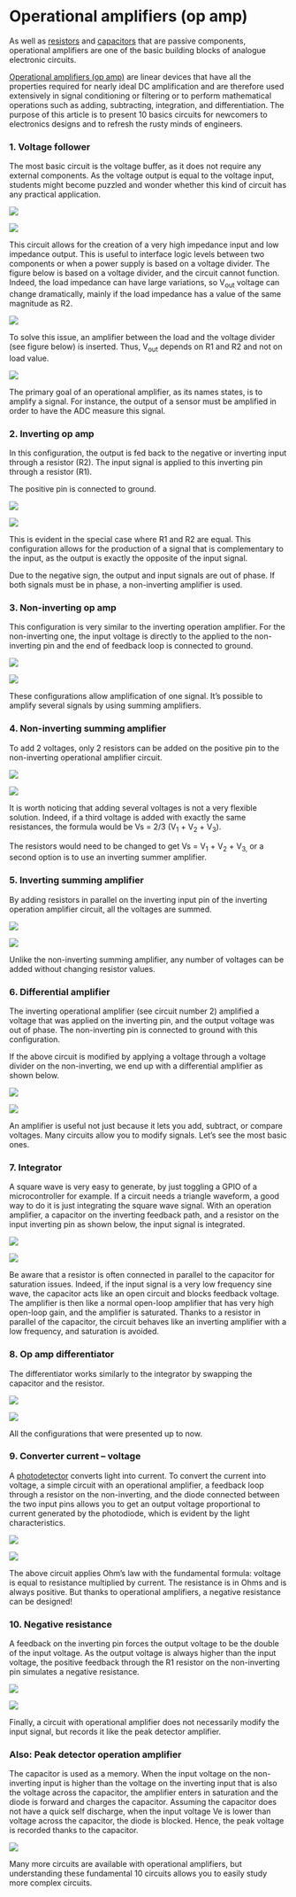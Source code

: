 # Operational amplifiers (op amp)

As well as [resistors](https://www.arrow.com/categories/resistors) and [capacitors](https://www.arrow.com/categories/capacitors) that are passive components, operational amplifiers are one of the basic building blocks of analogue electronic circuits.

[Operational amplifiers (op amp)](https://www.arrow.com/en/categories/amplifiers/amplifiers-and-comparators/op-amps) are linear devices that have all the properties required for nearly ideal DC amplification and are therefore used extensively in signal conditioning or filtering or to perform mathematical operations such as adding, subtracting, integration, and differentiation. The purpose of this article is to present 10 basics circuits for newcomers to electronics designs and to refresh the rusty minds of engineers.

### 1. Voltage follower

The most basic circuit is the voltage buffer, as it does not require any external components. As the voltage output is equal to the voltage input, students might become puzzled and wonder whether this kind of circuit has any practical application.

![](https://static4.arrow.com/-/media/arrow/images/miscellaneous/1/1116-op-amp-fun-image-1.jpg?la=it-it\&h=292\&w=400\&hash=88ED136A71E88D4F9E3FA5D0E8BFBE59)

![](https://static4.arrow.com/-/media/arrow/images/miscellaneous/1/1116-op-amp-fun-image-2.jpg?la=it-it\&hash=748E645A9552D6BAD17424A9A8E1EB23)

This circuit allows for the creation of a very high impedance input and low impedance output. This is useful to interface logic levels between two components or when a power supply is based on a voltage divider. The figure below is based on a voltage divider, and the circuit cannot function. Indeed, the load impedance can have large variations, so V<sub>out</sub> voltage can change dramatically, mainly if the load impedance has a value of the same magnitude as R2.

![](https://static4.arrow.com/-/media/arrow/images/miscellaneous/1/1116-op-amp-fun-image-3.jpg?la=it-it\&hash=E4FCF4EFAC51FCE4F0A24923A8AEDDA2)

To solve this issue, an amplifier between the load and the voltage divider (see figure below) is inserted. Thus, V<sub>out</sub> depends on R1 and R2 and not on load value.

![](https://static4.arrow.com/-/media/arrow/images/miscellaneous/1/1116-op-amp-fun-image-4.jpg?la=it-it\&hash=EC16206A26163A23148C9C6794B4AE66)

The primary goal of an operational amplifier, as its names states, is to amplify a signal. For instance, the output of a sensor must be amplified in order to have the ADC measure this signal.

### 2. Inverting op amp

In this configuration, the output is fed back to the negative or inverting input through a resistor (R2). The input signal is applied to this inverting pin through a resistor (R1).

The positive pin is connected to ground.

![](https://static4.arrow.com/-/media/arrow/images/miscellaneous/1/1116-op-amp-fun-image-5.jpg?la=it-it\&h=239\&w=400\&hash=1846D5A383330663DC8494C78EF2A336)

![](https://static4.arrow.com/-/media/arrow/images/miscellaneous/1/1116-op-amp-fun-image-6.jpg?la=it-it\&hash=01BC58B5C1028B3F112F7F6441C92350)

This is evident in the special case where R1 and R2 are equal. This configuration allows for the production of a signal that is complementary to the input, as the output is exactly the opposite of the input signal.

Due to the negative sign, the output and input signals are out of phase. If both signals must be in phase, a non-inverting amplifier is used.

### 3. Non-inverting op amp

This configuration is very similar to the inverting operation amplifier. For the non-inverting one, the input voltage is directly to the applied to the non-inverting pin and the end of feedback loop is connected to ground.

![](https://static4.arrow.com/-/media/arrow/images/miscellaneous/1/1116-op-amp-fun-image-7.jpg?la=it-it\&h=275\&w=400\&hash=36EF357CDF4DC3486037BB270E2A6609)

![](https://static4.arrow.com/-/media/arrow/images/miscellaneous/1/1116-op-amp-fun-image-8.jpg?la=it-it\&hash=F14DF8C5B8BA87DB49841C465F020E12)

These configurations allow amplification of one signal. It’s possible to amplify several signals by using summing amplifiers.

### 4. Non-inverting summing amplifier

To add 2 voltages, only 2 resistors can be added on the positive pin to the non-inverting operational amplifier circuit.

![](https://static4.arrow.com/-/media/arrow/images/miscellaneous/1/1116-op-amp-fun-image-9.jpg?la=it-it\&h=268\&w=400\&hash=9AF79F2E1171B7BB6D158B8C17D4EE6C)

![](https://static4.arrow.com/-/media/arrow/images/miscellaneous/1/1116-op-amp-fun-image-10.jpg?la=it-it\&hash=7A9D55B0B24712DB0EB67838543B6C74)

It is worth noticing that adding several voltages is not a very flexible solution. Indeed, if a third voltage is added with exactly the same resistances, the formula would be Vs = 2/3 (V<sub>1</sub> + V<sub>2</sub> + V<sub>3</sub>).

The resistors would need to be changed to get Vs = V<sub>1</sub> + V<sub>2</sub> + V<sub>3,</sub> or a second option is to use an inverting summer amplifier.

### 5. Inverting summing amplifier

By adding resistors in parallel on the inverting input pin of the inverting operation amplifier circuit, all the voltages are summed.

![](https://static4.arrow.com/-/media/arrow/images/miscellaneous/1/1116-op-amp-fun-image-11.jpg?la=it-it\&h=318\&w=400\&hash=FA2E138822CDD351AA6196B74A055315)

![](https://static4.arrow.com/-/media/arrow/images/miscellaneous/1/1116-op-amp-fun-image-12.jpg?la=it-it\&hash=EF37A2478C8B661A022EDD5CC04623E2)

Unlike the non-inverting summing amplifier, any number of voltages can be added without changing resistor values.

### 6. Differential amplifier

The inverting operational amplifier (see circuit number 2) amplified a voltage that was applied on the inverting pin, and the output voltage was out of phase. The non-inverting pin is connected to ground with this configuration.

If the above circuit is modified by applying a voltage through a voltage divider on the non-inverting, we end up with a differential amplifier as shown below.

![](https://static4.arrow.com/-/media/arrow/images/miscellaneous/1/1116-op-amp-fun-image-13.jpg?la=it-it\&h=316\&w=400\&hash=FC0CE6876547A56A618BE501A10B996F)

![](https://static4.arrow.com/-/media/arrow/images/miscellaneous/1/1116-op-amp-fun-image-14.jpg?la=it-it\&hash=8CD9F1A4104E2977D6C20009DB2745D9)

An amplifier is useful not just because it lets you add, subtract, or compare voltages. Many circuits allow you to modify signals. Let’s see the most basic ones.

### 7. Integrator

A square wave is very easy to generate, by just toggling a GPIO of a microcontroller for example. If a circuit needs a triangle waveform, a good way to do it is just integrating the square wave signal. With an operation amplifier, a capacitor on the inverting feedback path, and a resistor on the input inverting pin as shown below, the input signal is integrated.

![](https://static4.arrow.com/-/media/arrow/images/miscellaneous/1/1116-op-amp-fun-image-15.jpg?la=it-it\&h=255\&w=400\&hash=69AF0DD8B034B5445F72F41D502034C3)

![](https://static4.arrow.com/-/media/arrow/images/miscellaneous/1/1116-op-amp-fun-image-16.jpg?la=it-it\&hash=36A9D476E75A6E57338CABFCD24B9C38)

Be aware that a resistor is often connected in parallel to the capacitor for saturation issues. Indeed, if the input signal is a very low frequency sine wave, the capacitor acts like an open circuit and blocks feedback voltage. The amplifier is then like a normal open-loop amplifier that has very high open-loop gain, and the amplifier is saturated. Thanks to a resistor in parallel of the capacitor, the circuit behaves like an inverting amplifier with a low frequency, and saturation is avoided.

### 8. Op amp differentiator

The differentiator works similarly to the integrator by swapping the capacitor and the resistor.

![](https://static4.arrow.com/-/media/arrow/images/miscellaneous/1/1116-op-amp-fun-image-17.jpg?la=it-it\&h=266\&w=400\&hash=1E894C6580897668C0F3EF6C719D29B5)

![](https://static4.arrow.com/-/media/arrow/images/miscellaneous/1/1116-op-amp-fun-image-18.jpg?la=it-it\&hash=381DD41EF2E3628ABCA6ADD7D60D055E)

All the configurations that were presented up to now.

### 9. Converter current – voltage

A [photodetector](https://www.arrow.com/en/categories/optoelectronics/photoelement/photodetectors) converts light into current. To convert the current into voltage, a simple circuit with an operational amplifier, a feedback loop through a resistor on the non-inverting, and the diode connected between the two input pins allows you to get an output voltage proportional to current generated by the photodiode, which is evident by the light characteristics.

![](https://static4.arrow.com/-/media/arrow/images/miscellaneous/1/1116-op-amp-fun-image-19.jpg?la=it-it\&h=275\&w=400\&hash=E2C2DE3F9C3E298D4B76F0EC481797EC)

![](https://static4.arrow.com/-/media/arrow/images/miscellaneous/1/1116-op-amp-fun-image-20.jpg?la=it-it\&hash=84B6AB8AA7BFEC218CE918CEF5B29AB1)

The above circuit applies Ohm’s law with the fundamental formula: voltage is equal to resistance multiplied by current. The resistance is in Ohms and is always positive. But thanks to operational amplifiers, a negative resistance can be designed!

### 10. Negative resistance

A feedback on the inverting pin forces the output voltage to be the double of the input voltage. As the output voltage is always higher than the input voltage, the positive feedback through the R1 resistor on the non-inverting pin simulates a negative resistance.

![](https://static4.arrow.com/-/media/arrow/images/miscellaneous/1/1116-op-amp-fun-image-21.jpg?la=it-it\&h=327\&w=400\&hash=D85D53A86109EB11898C6ED0DDFD03BB)

![](https://static4.arrow.com/-/media/arrow/images/miscellaneous/1/1116-op-amp-fun-image-22.jpg?la=it-it\&hash=BA443AB43FDC92B573922FA4123BB691)

Finally, a circuit with operational amplifier does not necessarily modify the input signal, but records it like the peak detector amplifier.

### Also: Peak detector operation amplifier

The capacitor is used as a memory. When the input voltage on the non-inverting input is higher than the voltage on the inverting input that is also the voltage across the capacitor, the amplifier enters in saturation and the diode is forward and charges the capacitor. Assuming the capacitor does not have a quick self discharge, when the input voltage Ve is lower than voltage across the capacitor, the diode is blocked. Hence, the peak voltage is recorded thanks to the capacitor.

![](https://static4.arrow.com/-/media/arrow/images/miscellaneous/1/1116-op-amp-fun-image-23.jpg?la=it-it\&h=229\&w=400\&hash=2F6480A108931285AD186608AC9E58D0)

Many more circuits are available with operational amplifiers, but understanding these fundamental 10 circuits allows you to easily study more complex circuits.
